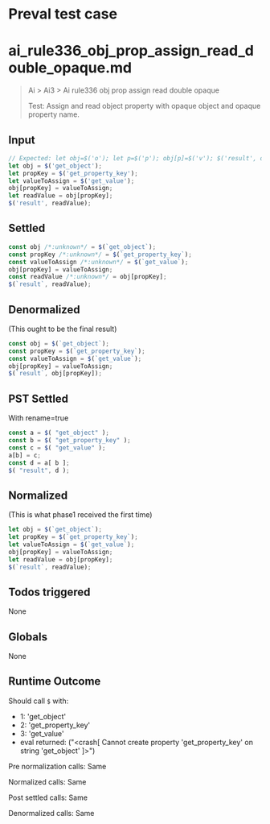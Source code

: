 # Preval test case

# ai_rule336_obj_prop_assign_read_double_opaque.md

> Ai > Ai3 > Ai rule336 obj prop assign read double opaque
>
> Test: Assign and read object property with opaque object and opaque property name.

## Input

`````js filename=intro
// Expected: let obj=$('o'); let p=$('p'); obj[p]=$('v'); $('result', obj[p]);
let obj = $('get_object');
let propKey = $('get_property_key');
let valueToAssign = $('get_value');
obj[propKey] = valueToAssign;
let readValue = obj[propKey];
$('result', readValue);
`````


## Settled


`````js filename=intro
const obj /*:unknown*/ = $(`get_object`);
const propKey /*:unknown*/ = $(`get_property_key`);
const valueToAssign /*:unknown*/ = $(`get_value`);
obj[propKey] = valueToAssign;
const readValue /*:unknown*/ = obj[propKey];
$(`result`, readValue);
`````


## Denormalized
(This ought to be the final result)

`````js filename=intro
const obj = $(`get_object`);
const propKey = $(`get_property_key`);
const valueToAssign = $(`get_value`);
obj[propKey] = valueToAssign;
$(`result`, obj[propKey]);
`````


## PST Settled
With rename=true

`````js filename=intro
const a = $( "get_object" );
const b = $( "get_property_key" );
const c = $( "get_value" );
a[b] = c;
const d = a[ b ];
$( "result", d );
`````


## Normalized
(This is what phase1 received the first time)

`````js filename=intro
let obj = $(`get_object`);
let propKey = $(`get_property_key`);
let valueToAssign = $(`get_value`);
obj[propKey] = valueToAssign;
let readValue = obj[propKey];
$(`result`, readValue);
`````


## Todos triggered


None


## Globals


None


## Runtime Outcome


Should call `$` with:
 - 1: 'get_object'
 - 2: 'get_property_key'
 - 3: 'get_value'
 - eval returned: ("<crash[ Cannot create property 'get_property_key' on string 'get_object' ]>")

Pre normalization calls: Same

Normalized calls: Same

Post settled calls: Same

Denormalized calls: Same
